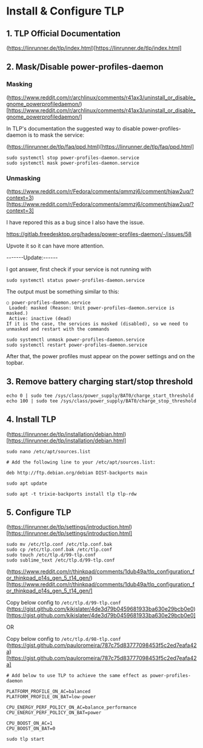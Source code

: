 # Install & Configure TLP

## 1. TLP Official Documentation

(https://linrunner.de/tlp/index.html)[https://linrunner.de/tlp/index.html]

## 2. Mask/Disable power-profiles-daemon

### Masking

(https://www.reddit.com/r/archlinux/comments/r41ax3/uninstall_or_disable_gnome_powerprofiledaemon/)[https://www.reddit.com/r/archlinux/comments/r41ax3/uninstall_or_disable_gnome_powerprofiledaemon/]

In TLP's documentation the suggested way to disable power-profiles-daemon is to mask the service:

(https://linrunner.de/tlp/faq/ppd.html)[https://linrunner.de/tlp/faq/ppd.html]

```
sudo systemctl stop power-profiles-daemon.service
sudo systemctl mask power-profiles-daemon.service
```

### Unmasking

(https://www.reddit.com/r/Fedora/comments/qmmzj6/comment/hjaw2uq/?context=3)[https://www.reddit.com/r/Fedora/comments/qmmzj6/comment/hjaw2uq/?context=3]

I have repored this as a bug since I also have the issue.

https://gitlab.freedesktop.org/hadess/power-profiles-daemon/-/issues/58

Upvote it so it can have more attention.

-------Update:------

I got answer, first check if your service is not running with

```
sudo systemctl status power-profiles-daemon.service
```

The output must be something similar to this:

```
○ power-profiles-daemon.service
 Loaded: masked (Reason: Unit power-profiles-daemon.service is masked.)
 Active: inactive (dead)
If it is the case, the services is masked (disabled), so we need to unmasked and restart with the commands
```
```
sudo systemctl unmask power-profiles-daemon.service
sudo systemctl restart power-profiles-daemon.service
```

After that, the power profiles must appear on the power settings and on the topbar.

## 3. Remove battery charging start/stop threshold

```
echo 0 | sudo tee /sys/class/power_supply/BAT0/charge_start_threshold
echo 100 | sudo tee /sys/class/power_supply/BAT0/charge_stop_threshold
```

## 4. Install TLP

(https://linrunner.de/tlp/installation/debian.html)[https://linrunner.de/tlp/installation/debian.html]

```
sudo nano /etc/apt/sources.list

# Add the following line to your /etc/apt/sources.list:

deb http://ftp.debian.org/debian DIST-backports main

sudo apt update

sudo apt -t trixie-backports install tlp tlp-rdw
```

## 5. Configure TLP

(https://linrunner.de/tlp/settings/introduction.html)[https://linrunner.de/tlp/settings/introduction.html]

```
sudo mv /etc/tlp.conf /etc/tlp.conf.bak
sudo cp /etc/tlp.conf.bak /etc/tlp.conf
sudo touch /etc/tlp.d/99-tlp.conf
sudo sublime_text /etc/tlp.d/99-tlp.conf
```

(https://www.reddit.com/r/thinkpad/comments/1dub49a/tlp_configuration_for_thinkpad_p14s_gen_5_t14_gen/)[https://www.reddit.com/r/thinkpad/comments/1dub49a/tlp_configuration_for_thinkpad_p14s_gen_5_t14_gen/]


Copy below config to `/etc/tlp.d/99-tlp.conf`
(https://gist.github.com/kikislater/4de3d79b0459681933ba630e29bcb0e0)[https://gist.github.com/kikislater/4de3d79b0459681933ba630e29bcb0e0]


OR

Copy below config to `/etc/tlp.d/98-tlp.conf`
(https://gist.github.com/pauloromeira/787c75d83777098453f5c2ed7eafa42a)[https://gist.github.com/pauloromeira/787c75d83777098453f5c2ed7eafa42a]

```
# Add below to use TLP to achieve the same effect as power-profiles-daemon

PLATFORM_PROFILE_ON_AC=balanced
PLATFORM_PROFILE_ON_BAT=low-power

CPU_ENERGY_PERF_POLICY_ON_AC=balance_performance
CPU_ENERGY_PERF_POLICY_ON_BAT=power

CPU_BOOST_ON_AC=1
CPU_BOOST_ON_BAT=0
```

```
sudo tlp start
```

